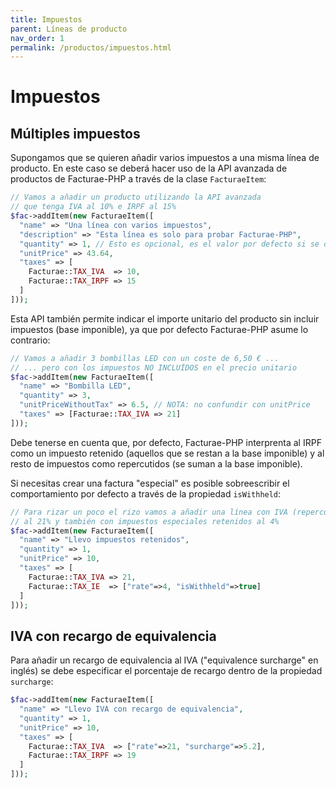 ```yaml
---
title: Impuestos
parent: Líneas de producto
nav_order: 1
permalink: /productos/impuestos.html
---
```


# Impuestos

## Múltiples impuestos
Supongamos que se quieren añadir varios impuestos a una misma línea de producto. En este caso se deberá hacer uso de la API avanzada de productos de Facturae-PHP a través de la clase `FacturaeItem`:
```php
// Vamos a añadir un producto utilizando la API avanzada
// que tenga IVA al 10% e IRPF al 15%
$fac->addItem(new FacturaeItem([
  "name" => "Una línea con varios impuestos",
  "description" => "Esta línea es solo para probar Facturae-PHP",
  "quantity" => 1, // Esto es opcional, es el valor por defecto si se omite
  "unitPrice" => 43.64,
  "taxes" => [
    Facturae::TAX_IVA  => 10,
    Facturae::TAX_IRPF => 15
  ]
]));
```

Esta API también permite indicar el importe unitario del producto sin incluir impuestos (base imponible), ya que por defecto Facturae-PHP asume lo contrario:
```php
// Vamos a añadir 3 bombillas LED con un coste de 6,50 € ...
// ... pero con los impuestos NO INCLUÍDOS en el precio unitario
$fac->addItem(new FacturaeItem([
  "name" => "Bombilla LED",
  "quantity" => 3,
  "unitPriceWithoutTax" => 6.5, // NOTA: no confundir con unitPrice
  "taxes" => [Facturae::TAX_IVA => 21]
]));
```

Debe tenerse en cuenta que, por defecto, Facturae-PHP interprenta al IRPF como un impuesto retenido (aquellos que se restan a la base imponible) y al resto de impuestos como repercutidos (se suman a la base imponible).

Si necesitas crear una factura "especial" es posible sobreescribir el comportamiento por defecto a través de la propiedad `isWithheld`:
```php
// Para rizar un poco el rizo vamos a añadir una línea con IVA (repercutido)
// al 21% y también con impuestos especiales retenidos al 4%
$fac->addItem(new FacturaeItem([
  "name" => "Llevo impuestos retenidos",
  "quantity" => 1,
  "unitPrice" => 10,
  "taxes" => [
    Facturae::TAX_IVA => 21,
    Facturae::TAX_IE  => ["rate"=>4, "isWithheld"=>true]
  ]
]));
```

## IVA con recargo de equivalencia
Para añadir un recargo de equivalencia al IVA ("equivalence surcharge" en inglés) se debe especificar el porcentaje de recargo dentro de la propiedad `surcharge`:
```php
$fac->addItem(new FacturaeItem([
  "name" => "Llevo IVA con recargo de equivalencia",
  "quantity" => 1,
  "unitPrice" => 10,
  "taxes" => [
    Facturae::TAX_IVA  => ["rate"=>21, "surcharge"=>5.2],
    Facturae::TAX_IRPF => 19
  ]
]));
```
